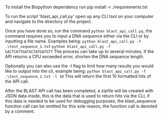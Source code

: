 To install the Biopython dependency run pip install -r ./requirements.txt

To run the script 'blast_api_call.py' open up any CLI tool on your computer and navigate to the directory of the project.

Once you have done so, run the command `python blast_api_call.py`, the command requires you to input a DNA
sequence either via the CLI or by inputting a file name. Examples being:
`python blast_api_call.py -f .\test_sequence_1.txt`
`python blast_api_call.py -f GACTCATTGATGCTATGATGTT`
The process can take up to several minutes, if the API returns a CPU exceeded error, shorten
the DNA sequence length.

Optionally you can also use the -l flag to limit how many results you would like to output into the cli,
example being:
`python blast_api_call.py -f .\test_sequence_1.txt -l 10`
This will return the first 10 formatted hits of the API call.

After the BLAST API call has been completed, a zipfile will be created with JSON data inside,
this is the data that is used to return hits via the CLI, if this data is needed to be used for debugging
purposes, the blast_sequence function call can be omitted for this sole reason, the function call
is denoted by a comment.
